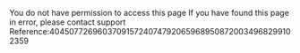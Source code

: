 You do not have permission to access this page If you have found this page in error, please contact support Reference:4045077269603709157240747920659689508720034968299102359